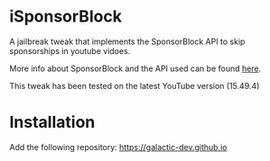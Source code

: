 # iSponsorBlock

A jailbreak tweak that implements the SponsorBlock API to skip sponsorships in youtube vidoes.

More info about SponsorBlock and the API used can be found [here](https://sponsor.ajay.app).

This tweak has been tested on the latest YouTube version (15.49.4)

# Installation

Add the following repository: https://galactic-dev.github.io
